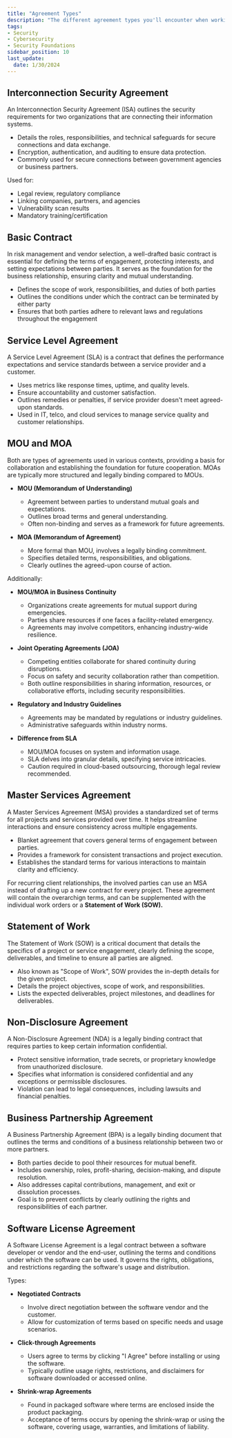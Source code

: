 ```yaml
---
title: "Agreement Types"
description: "The different agreement types you'll encounter when working in Cybersecurity"
tags: 
- Security
- Cybersecurity
- Security Foundations
sidebar_position: 10
last_update:
  date: 1/30/2024
---
```




## Interconnection Security Agreement 

An Interconnection Security Agreement (ISA) outlines the security requirements for two organizations that are connecting their information systems.

- Details the roles, responsibilities, and technical safeguards for secure connections and data exchange.
- Encryption, authentication, and auditing to ensure data protection.
- Commonly used for secure connections between government agencies or business partners.

Used for:

- Legal review, regulatory compliance 
- Linking companies, partners, and agencies
- Vulnerability scan results
- Mandatory training/certification

## Basic Contract 

In risk management and vendor selection, a well-drafted basic contract is essential for defining the terms of engagement, protecting interests, and setting expectations between parties. It serves as the foundation for the business relationship, ensuring clarity and mutual understanding.

- Defines the scope of work, responsibilities, and duties of both parties
- Outlines the conditions under which the contract can be terminated by either party
- Ensures that both parties adhere to relevant laws and regulations throughout the engagement

## Service Level Agreement 

A Service Level Agreement (SLA) is a contract that defines the performance expectations and service standards between a service provider and a customer.

- Uses metrics like response times, uptime, and quality levels.
- Ensure accountability and customer satisfaction.
- Outlines remedies or penalties, if service provider doesn't meet agreed-upon standards.
- Used in IT, telco, and cloud services to manage service quality and customer relationships.

## MOU and MOA 

Both are types of agreements used in various contexts, providing a basis for collaboration and establishing the foundation for future cooperation. MOAs are typically more structured and legally binding compared to MOUs.

- **MOU (Memorandum of Understanding)**
  - Agreement between parties to understand mutual goals and expectations.
  - Outlines broad terms and general understanding.
  - Often non-binding and serves as a framework for future agreements.

- **MOA (Memorandum of Agreement)**
  - More formal than MOU, involves a legally binding commitment.
  - Specifies detailed terms, responsibilities, and obligations.
  - Clearly outlines the agreed-upon course of action.

Additionally:

- **MOU/MOA in Business Continuity**
  - Organizations create agreements for mutual support during emergencies.
  - Parties share resources if one faces a facility-related emergency.
  - Agreements may involve competitors, enhancing industry-wide resilience.

- **Joint Operating Agreements (JOA)**
  - Competing entities collaborate for shared continuity during disruptions.
  - Focus on safety and security collaboration rather than competition.
  - Both outline responsibilities in sharing information, resources, or collaborative efforts, including security responsibilities.

- **Regulatory and Industry Guidelines**
  - Agreements may be mandated by regulations or industry guidelines.
  - Administrative safeguards within industry norms.

- **Difference from SLA**
  - MOU/MOA focuses on system and information usage.
  - SLA delves into granular details, specifying service intricacies.
  - Caution required in cloud-based outsourcing, thorough legal review recommended.


## Master Services Agreement 

A Master Services Agreement (MSA) provides a standardized set of terms for all projects and services provided over time. It helps streamline interactions and ensure consistency across multiple engagements.

- Blanket agreement that covers general terms of engagement between parties.
- Provides a framework for consistent transactions and project execution.
- Establishes the standard terms for various interactions to maintain clarity and efficiency.

For recurring client relationships, the involved parties can use an MSA instead of drafting up a new contract for every project. These agreement will contain the overarchign terms, and can be supplemented with the individual work orders or a **Statement of Work (SOW).**

## Statement of Work 

The Statement of Work (SOW) is a critical document that details the specifics of a project or service engagement, clearly defining the scope, deliverables, and timeline to ensure all parties are aligned.

- Also known as "Scope of Work", SOW provides the in-depth details for the given project.
- Details the project objectives, scope of work, and responsibilities.
- Lists the expected deliverables, project milestones, and deadlines for deliverables.


## Non-Disclosure Agreement 

A Non-Disclosure Agreement (NDA) is a legally binding contract that requires parties to keep certain information confidential.

- Protect sensitive information, trade secrets, or proprietary knowledge from unauthorized disclosure.
- Specifies what information is considered confidential and any exceptions or permissible disclosures.
- Violation can lead to legal consequences, including lawsuits and financial penalties.


## Business Partnership Agreement

A Business Partnership Agreement (BPA) is a legally binding document that outlines the terms and conditions of a business relationship between two or more partners.

- Both parties decide to pool thheir resources for mutual benefit.
- Includes ownership, roles, profit-sharing, decision-making, and dispute resolution.
- Also addresses capital contributions, management, and exit or dissolution processes.
- Goal is to prevent conflicts by clearly outlining the rights and responsibilities of each partner.


## Software License Agreement

A Software License Agreement is a legal contract between a software developer or vendor and the end-user, outlining the terms and conditions under which the software can be used. It governs the rights, obligations, and restrictions regarding the software's usage and distribution.

Types:

- **Negotiated Contracts**
  - Involve direct negotiation between the software vendor and the customer.
  - Allow for customization of terms based on specific needs and usage scenarios.

- **Click-through Agreements**
  - Users agree to terms by clicking "I Agree" before installing or using the software.
  - Typically outline usage rights, restrictions, and disclaimers for software downloaded or accessed online.

- **Shrink-wrap Agreements**
  - Found in packaged software where terms are enclosed inside the product packaging.
  - Acceptance of terms occurs by opening the shrink-wrap or using the software, covering usage, warranties, and limitations of liability.